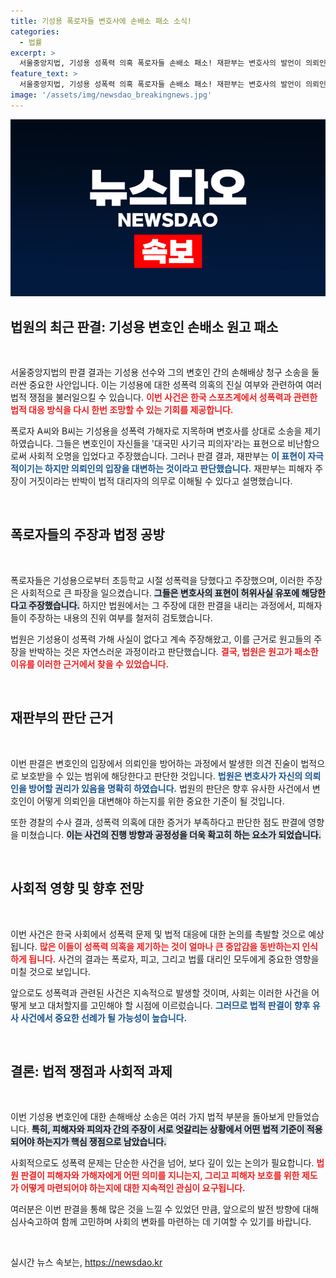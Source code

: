 ```yaml
---
title: 기성용 폭로자들 변호사에 손배소 패소 소식!
categories:
  - 법률
excerpt: >
  서울중앙지법, 기성용 성폭력 의혹 폭로자들 손배소 패소! 재판부는 변호사의 발언이 의뢰인을 대변한 것이라며 정당성을 인정했습니다. 클릭해서 진실을 확인해보세요!
feature_text: >
  서울중앙지법, 기성용 성폭력 의혹 폭로자들 손배소 패소! 재판부는 변호사의 발언이 의뢰인을 대변한 것이라며 정당성을 인정했습니다. 클릭해서 진실을 확인해보세요!
image: '/assets/img/newsdao_breakingnews.jpg'
---
```


<p><img src="/assets/img/newsdao_breakingnews.jpg" alt="ontimetimes 속보" /></p>

<h2 data-ke-size="size26">법원의 최근 판결: 기성용 변호인 손배소 원고 패소</h2>

<p data-ke-size="size16">&nbsp;</p>

<p>서울중앙지법의 판결 결과는 기성용 선수와 그의 변호인 간의 손해배상 청구 소송을 둘러싼 중요한 사안입니다. 이는 기성용에 대한 성폭력 의혹의 진실 여부와 관련하여 여러 법적 쟁점을 불러일으킬 수 있습니다. <b><span style="color: #ee2323;">이번 사건은 한국 스포츠계에서 성폭력과 관련한 법적 대응 방식을 다시 한번 조망할 수 있는 기회를 제공합니다.</span></b></p>

<p>폭로자 A씨와 B씨는 기성용을 성폭력 가해자로 지목하며 변호사를 상대로 소송을 제기하였습니다. 그들은 변호인이 자신들을 '대국민 사기극 피의자'라는 표현으로 비난함으로써 사회적 오명을 입었다고 주장했습니다. 그러나 판결 결과, 재판부는 <b><span style="color: #1a5490;">이 표현이 자극적이기는 하지만 의뢰인의 입장을 대변하는 것이라고 판단했습니다.</span></b> 재판부는 피해자 주장이 거짓이라는 반박이 법적 대리자의 의무로 이해될 수 있다고 설명했습니다. </p>

<p data-ke-size="size16">&nbsp;</p>

<h2 data-ke-size="size26">폭로자들의 주장과 법정 공방</h2>

<p data-ke-size="size16">&nbsp;</p>

<p>폭로자들은 기성용으로부터 초등학교 시절 성폭력을 당했다고 주장했으며, 이러한 주장은 사회적으로 큰 파장을 일으켰습니다. <b><span style="background-color: #21538527;">그들은 변호사의 표현이 허위사실 유포에 해당한다고 주장했습니다.</span></b> 하지만 법원에서는 그 주장에 대한 판결을 내리는 과정에서, 피해자들이 주장하는 내용의 진위 여부를 철저히 검토했습니다. </p>

<p>법원은 기성용이 성폭력 가해 사실이 없다고 계속 주장해왔고, 이를 근거로 원고들의 주장을 반박하는 것은 자연스러운 과정이라고 판단했습니다. <b><span style="color: #ee2323;">결국, 법원은 원고가 패소한 이유를 이러한 근거에서 찾을 수 있었습니다.</span></b> </p>

<p data-ke-size="size16">&nbsp;</p>

<h2 data-ke-size="size26">재판부의 판단 근거</h2>

<p data-ke-size="size16">&nbsp;</p>

<p>이번 판결은 변호인의 입장에서 의뢰인을 방어하는 과정에서 발생한 의견 진술이 법적으로 보호받을 수 있는 범위에 해당한다고 판단한 것입니다. <b><span style="color: #1a5490;">법원은 변호사가 자신의 의뢰인을 방어할 권리가 있음을 명확히 하였습니다.</span></b> 법원의 판단은 향후 유사한 사건에서 변호인이 어떻게 의뢰인을 대변해야 하는지를 위한 중요한 기준이 될 것입니다.</p>

<p>또한 경찰의 수사 결과, 성폭력 의혹에 대한 증거가 부족하다고 판단한 점도 판결에 영향을 미쳤습니다. <b><span style="background-color: #21538527;">이는 사건의 진행 방향과 공정성을 더욱 확고히 하는 요소가 되었습니다.</span></b></p>

<p data-ke-size="size16">&nbsp;</p>

<h2 data-ke-size="size26">사회적 영향 및 향후 전망</h2>

<p data-ke-size="size16">&nbsp;</p>

<p>이번 사건은 한국 사회에서 성폭력 문제 및 법적 대응에 대한 논의를 촉발할 것으로 예상됩니다. <b><span style="color: #ee2323;">많은 이들이 성폭력 의혹을 제기하는 것이 얼마나 큰 중압감을 동반하는지 인식하게 됩니다.</span></b> 사건의 결과는 폭로자, 피고, 그리고 법률 대리인 모두에게 중요한 영향을 미칠 것으로 보입니다. </p>

<p>앞으로도 성폭력과 관련된 사건은 지속적으로 발생할 것이며, 사회는 이러한 사건을 어떻게 보고 대처할지를 고민해야 할 시점에 이르렀습니다. <b><span style="color: #1a5490;">그러므로 법적 판결이 향후 유사 사건에서 중요한 선례가 될 가능성이 높습니다.</span></b></p>

<p data-ke-size="size16">&nbsp;</p>

<h2 data-ke-size="size26">결론: 법적 쟁점과 사회적 과제</h2>

<p data-ke-size="size16">&nbsp;</p>

<p>이번 기성용 변호인에 대한 손해배상 소송은 여러 가지 법적 부분을 돌아보게 만들었습니다. <b><span style="background-color: #21538527;">특히, 피해자와 피의자 간의 주장이 서로 엇갈리는 상황에서 어떤 법적 기준이 적용되어야 하는지가 핵심 쟁점으로 남았습니다.</span></b> </p>

<p>사회적으로도 성폭력 문제는 단순한 사건을 넘어, 보다 깊이 있는 논의가 필요합니다. <b><span style="color: #ee2323;">법원 판결이 피해자와 가해자에게 어떤 의미를 지니는지, 그리고 피해자 보호를 위한 제도가 어떻게 마련되어야 하는지에 대한 지속적인 관심이 요구됩니다.</span></b> </p>

<p>여러분은 이번 판결을 통해 많은 것을 느낄 수 있었던 만큼, 앞으로의 발전 방향에 대해 심사숙고하여 함께 고민하며 사회의 변화를 마련하는 데 기여할 수 있기를 바랍니다. </p>

<p data-ke-size="size16">&nbsp;</p>
실시간 뉴스 속보는, <a href="https://newsdao.kr" rel="dofollow">https://newsdao.kr</a>


